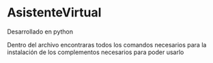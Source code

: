 # AsistenteVirtual

Desarrollado en python

Dentro del archivo encontraras todos los comandos necesarios para la instalación de los complementos necesarios para poder usarlo 
